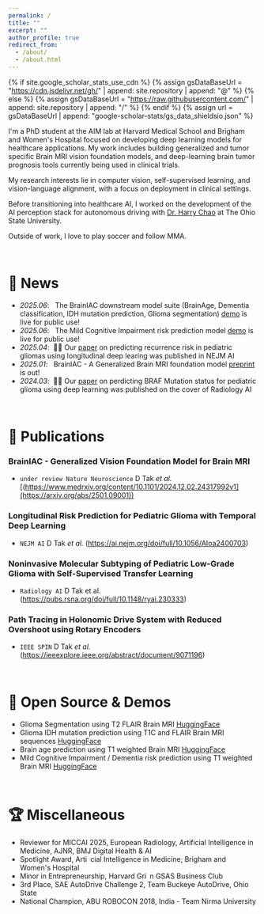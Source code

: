```yaml
---
permalink: /
title: ""
excerpt: ""
author_profile: true
redirect_from: 
  - /about/
  - /about.html
---
```


{% if site.google_scholar_stats_use_cdn %}
{% assign gsDataBaseUrl = "https://cdn.jsdelivr.net/gh/" | append: site.repository | append: "@" %}
{% else %}
{% assign gsDataBaseUrl = "https://raw.githubusercontent.com/" | append: site.repository | append: "/" %}
{% endif %}
{% assign url = gsDataBaseUrl | append: "google-scholar-stats/gs_data_shieldsio.json" %}

<span class='anchor' id='about-me'></span>
I'm a PhD student at the AIM lab at Harvard Medical School and Brigham and Women's Hospital focused on developing deep learning models for healthcare applications. My work includes building generalized and tumor specific Brain MRI vision foundation models, and deep-learning brain tumor prognosis tools currently being used in clinical trials.

My research interests lie in computer vision, self-supervised learning, and vision-language alignment, with a focus on deployment in clinical settings. 

Before transitioning into healthcare AI, I worked on the development of the AI perception stack for autonomous driving with [Dr. Harry Chao](https://sites.google.com/view/wei-lun-harry-chao/home?authuser=0) at The Ohio State University. 

Outside of work, I love to play soccer and follow MMA.

&nbsp;
# 📰 News
- *2025.06*: &nbsp; The BrainIAC downstream model suite (BrainAge, Dementia classification, IDH mutation prediction, Glioma segmentation) [demo](https://huggingface.co/spaces/Divytak/BrainIAC-Brainage-V0) is live for public use! 
- *2025.06*: &nbsp; The Mild Cognitive Impairment risk prediction model [demo](https://huggingface.co/spaces/Divytak/BrainIAC-MildCognitiveImpairment_Classification) is live for public use! 
- *2025.04*: &nbsp;🎉📝 Our [paper](https://ai.nejm.org/doi/full/10.1056/AIoa2400703) on predicting recurrence risk in pediatric gliomas using longitudinal deep learing was published in NEJM AI
- *2025.01*: &nbsp; BrainIAC - A Generalized Brain MRI foundation model [preprint](https://www.medrxiv.org/content/10.1101/2024.12.02.24317992v1) is out! 
- *2024.03*: &nbsp;🎉📝 Our [paper](https://pubs.rsna.org/doi/full/10.1148/ryai.230333) on perdicting BRAF Mutation status for pediatric glioma using deep learning was published on the cover of Radiology AI 

&nbsp;

# 📝 Publications 

### BrainIAC - Generalized Vision Foundation Model for Brain MRI
- `under review Nature Neuroscience` D Tak *et al.* [(https://www.medrxiv.org/content/10.1101/2024.12.02.24317992v1](https://arxiv.org/abs/2501.09001)) 

### Longitudinal Risk Prediction for Pediatric Glioma with Temporal Deep Learning
- `NEJM AI` D Tak *et al.* (https://ai.nejm.org/doi/full/10.1056/AIoa2400703) 

### Noninvasive Molecular Subtyping of Pediatric Low-Grade Glioma with Self-Supervised Transfer Learning
- `Radiology AI` D Tak et al. (https://pubs.rsna.org/doi/full/10.1148/ryai.230333) 

### Path Tracing in Holonomic Drive System with Reduced Overshoot using Rotary Encoders 
- `IEEE SPIN` D Tak *et al.* (https://ieeexplore.ieee.org/abstract/document/9071196) 


&nbsp;
# 🚀 Open Source & Demos 
- Glioma Segmentation using T2 FLAIR Brain MRI [HuggingFace](https://huggingface.co/spaces/Divytak/BrainIAC-glioma-segmentation)
- Glioma IDH mutation prediction using T1C and FLAIR Brain MRI sequences [HuggingFace](https://huggingface.co/spaces/Divytak/IDH_Classification_BrainIAC)
- Brain age prediction using T1 weighted Brain MRI [HuggingFace](https://huggingface.co/spaces/Divytak/BrainIAC-Brainage-V0)
- Mild Cognitive Impairment / Dementia risk prediction using T1 weighted Brain MRI [HuggingFace](https://huggingface.co/spaces/Divytak/BrainIAC-MildCognitiveImpairment_Classification)

&nbsp;
# 🏆 Miscellaneous 
- Reviewer for MICCAI 2025, European Radiology, Artificial Intelligence in Medicine, AJNR, BMJ Digital Health & AI
- Spotlight Award, Arti cial Intelligence in Medicine, Brigham and Women's Hospital
- Minor in Entrepreneurship, Harvard Gri n GSAS Business Club
- 3rd Place, SAE AutoDrive Challenge 2, Team Buckeye AutoDrive, Ohio State
- National Champion, ABU ROBOCON 2018, India -  Team Nirma University 

